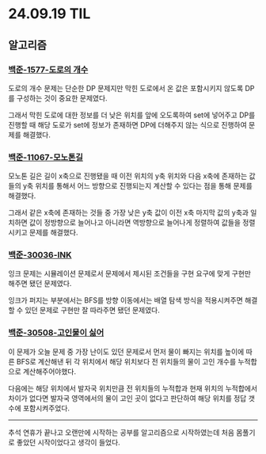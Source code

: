 # 24.09.19 TIL

## 알고리즘

### [백준-1577-도로의 개수](https://www.acmicpc.net/problem/1577)

도로의 개수 문제는 단순한 DP 문제지만 막힌 도로에서 온 값은 포함시키지 않도록 DP를 구성하는 것이 중요한 문제였다.

그래서 막힌 도로에 대한 정보를 더 낮은 위치를 앞에 오도록하여 set에 넣어주고 DP를 진행할 때 해당 도로가 set에 정보가 존재하면 DP에 더해주지 않는 식으로 진행하여 문제를 해결했다.

### [백준-11067-모노톤길](https://www.acmicpc.net/problem/11067)

모노톤 길은 길이 x축으로 진행됐을 때 이전 위치의 y축 위치와 다음 x축에 존재하는 값들의 y축 위치를 통해서 어느 방향으로 진행되는지 계산할 수 있다는 점을 통해 문제를 해결했다.

그래서 같은 x축에 존재하는 것들 중 가장 낮은 y축 값이 이전 x축 마지막 값의 y축과 일치하면 값이 정방향으로 늘어나고 아니라면 역방향으로 늘어나게 정렬하여 값들을 정렬시키고 문제를 해결했다.

### [백준-30036-INK](https://www.acmicpc.net/problem/30036)

잉크 문제는 시뮬레이션 문제로서 문제에서 제시된 조건들을 구현 요구에 맞게 구현만 해주면 됐던 문제였다.

잉크가 퍼지는 부분에서는 BFS를 방향 이동에서는 배열 탐색 방식을 적용시켜주면 해결할 수 있던 문제로 구현만 잘 따라주면 됐던 문제였다.

### [백준-30508-고인물이 싫어](https://www.acmicpc.net/problem/30508)

이 문제가 오늘 문제 중 가장 난이도 있던 문제로서 먼저 물이 빠지는 위치를 높이에 따른 BFS로 계산해낸 뒤 각 위치에서 해당 위치보다 전 위치들의 물이 고인 개수를 누적합으로 계산해주어야했다.

다음에는 해당 위치에서 발자국 위치만큼 전 위치들의 누적합과 현재 위치의 누적합에서 차이가 없다면 발자국 영역에서의 물이 고인 곳이 없다고 판단하여 해당 위치를 정답 갯수에 포함시켜주었다.

---

추석 연휴가 끝나고 오랜만에 시작하는 공부를 알고리즘으로 시작하였는데 처음 몸풀기로 좋았던 시작이었다고 생각이 들었다.

